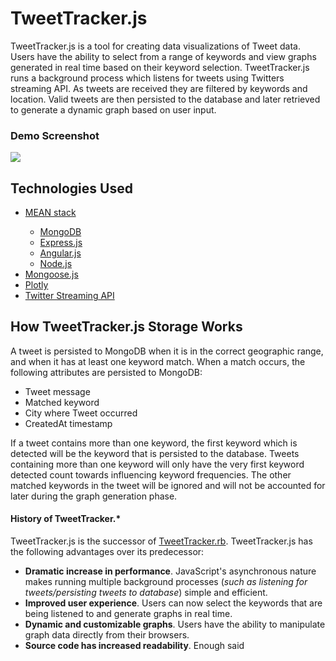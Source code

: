 <h1>TweetTracker.js</h1>
<p>TweetTracker.js is a tool for creating data visualizations of Tweet data.
Users have the ability to select from a range of keywords
and view graphs generated in real time based on their keyword selection.
TweetTracker.js runs a background process which listens
for tweets using Twitters streaming API. As tweets are received they
are filtered by keywords and location. Valid tweets are then persisted to the
database and later retrieved to generate a dynamic graph based on user
input.</p>

<h3>Demo Screenshot</h3>
<img src="http://i.imgur.com/RwDJXya.png"></img>

<h2>Technologies Used</h2>
  <ul>
    <li><a href="http://en.wikipedia.org/wiki/MEAN">MEAN stack</a></li> 
    <ul>
      <li><a href="http://www.mongodb.org/">MongoDB</a></li>
      <li><a href="http://expressjs.com/">Express.js</a></li>
      <li><a href="https://angularjs.org/">Angular.js</a></li>
      <li><a href="https://nodejs.org/">Node.js</a></li>
    </ul>
    <li><a href="http://mongoosejs.com/">Mongoose.js</a></li>
    <li><a href="https://plot.ly/">Plotly</a></li>
    <li><a href="https://dev.twitter.com/streaming/overview">Twitter Streaming API</a></li>
  </ul>


<h2>How TweetTracker.js Storage Works</h2>
<p>A tweet is persisted to MongoDB when it is in the correct
geographic range, and when it has at least one keyword match.
When a match occurs, the following attributes are persisted to MongoDB:

<ul>
  <li>Tweet message</li>
  <li>Matched keyword</li>
  <li>City where Tweet occurred</li>
  <li>CreatedAt timestamp</li>
</ul>

<p>
If a tweet contains more than one keyword, the first keyword which is
detected will be the keyword that is persisted to the database. Tweets
containing more than one keyword will only have the very first keyword
detected count towards influencing keyword frequencies. The other
matched keywords in the tweet will be ignored and will not be accounted
for later during the graph generation phase.
</p>

<h4>History of TweetTracker.*</h4>
<p>TweetTracker.js is the successor of <a
href="https://github.com/amZotti/TweetTracker.rb">TweetTracker.rb</a>.
TweetTracker.js has the following advantages over its predecessor:</p>

<ul>
  <li><b>Dramatic increase in performance</b>. JavaScript's asynchronous nature makes
running multiple background processes (<i>such as listening for tweets/persisting tweets to
database</i>) simple and efficient.</li>
  <li><b>Improved user experience</b>. Users can now select the keywords that are
being listened to and generate graphs in real time.</li>
  <li><b>Dynamic and customizable graphs</b>. Users have the ability to
manipulate graph data directly from their browsers.</li>
  <li><b>Source code has increased readability</b>. Enough said</li>
</ul>
